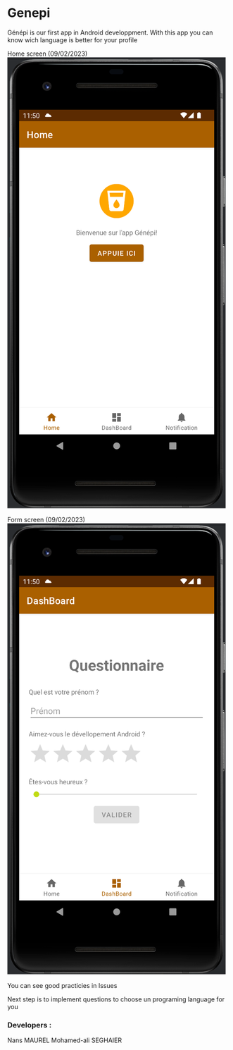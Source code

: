 # Genepi
Génépi is our first app in Android developpment.
With this app you can know wich language is better for your profile

Home screen (09/02/2023)
![img_2.png](img_2.png)

Form screen (09/02/2023)
![img.png](img.png)

You can see good practicies in Issues

Next step is to implement questions to choose un programing language for you

### Developers :

Nans MAUREL
Mohamed-ali SEGHAIER

